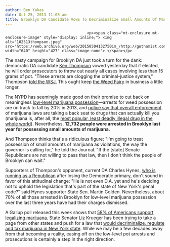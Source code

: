 ```yaml
---
author: Ben Yakas
date: Oct 25, 2013 11:08 am
title: Brooklyn DA Candidate Vows To Decriminalize Small Amounts Of Marijuana
---
```


	
										<p><span class="mt-enclosure mt-enclosure-image" style="display: inline;"> <img alt="102513thompson.jpeg" src="https://web.archive.org/web/20150504132750im_/http://gothamist.com/attachments/byakas/102513thompson.jpeg" width="640" height="427" class="image-none"> </span></p>

<p>The nasty campaign for Brooklyn DA just took a turn for the dank: democratic DA candidate <a href="https://web.archive.org/web/20150504132750/http://gothamist.com/tags/kenthompson">Ken Thompson</a> vowed yesterday that if elected, he will order prosecutors to throw out nearly all cases involving less than 15 grams of pot. &quot;These arrests are clogging the criminal-justice system,&quot; Thompson <a href="https://web.archive.org/web/20150504132750/http://online.wsj.com/news/articles/SB10001424052702304069604579155723777051460?mod=WSJ_NY_MIDDLETopStories">told the WSJ.</a> This ought keep <a href="https://web.archive.org/web/20150504132750/http://gothamist.com/2013/10/18/is_there_a_weed_fairy_roaming_throu.php">the Weed Fairy</a> in business a little longer.</p>

<p>The NYPD has seemingly made good on their promise to cut back on meaningless <a href="https://web.archive.org/web/20150504132750/http://gothamist.com/tags/marijuana">low-level marijuana possession</a>&#x2014;arrests for weed possession are on track to fall by 20% in 2013, and <a href="https://web.archive.org/web/20150504132750/http://gothamist.com/2013/05/12/marijuana_arrests_keep_falling_nypd.php">police say that overall enforcement</a> of marijuana laws are taking a back seat to drugs that can actually kill you (marijuana is, after all, the <a href="https://web.archive.org/web/20150504132750/http://gothamist.com/2013/08/29/marijuana_is_most_popular_least_dea.php">most popular, least deadly illegal drug in the whole world</a>). Nevertheless, <strong>12,732 people were arrested in Brooklyn last year for possessing small amounts of marijuana. </strong></p>

<p>And Thompson thinks that&apos;s a ridiculous figure: &quot;I&apos;m going to treat possession of small amounts of marijuana as violations, the way the governor is calling for,&quot; he told the Journal. &quot;If the [state] Senate Republicans are not willing to pass that law, then I don&apos;t think the people of Brooklyn can wait.&quot; </p>

<p>Supporters of Thompson&apos;s opponent, current DA Charles Hynes, <a href="https://web.archive.org/web/20150504132750/http://gothamist.com/2013/10/03/charles_hynes_wont_die_da_is_runnin.php">who is running as a Republican</a> after losing the Democratic primary, don&apos;t sound in favor of this attitudinal change: &quot;He is not even D.A. yet and he&apos;s deciding not to uphold the legislation that&apos;s part of the state of New York&apos;s penal code?&quot; said Hynes supporter State Sen. Martin Golden. Nevertheless, about 70% of all those arrested in Brooklyn for low-level marijuana possession over the last three years have had their charges dismissed.</p>

<p>A Gallup poll released this week shows that <a href="https://web.archive.org/web/20150504132750/http://gothamist.com/2013/10/22/58_of_americans_support_legalizing.php">58% of Americans support legalizing marijuana.</a> State Senator Liz Krueger has been trying to take a page from other states and push for a law that <a href="https://web.archive.org/web/20150504132750/http://gothamist.com/2013/05/18/state_senator_to_introduce_legislat.php">would decriminalize, regulate and tax marijuana in New York state</a>. While we may be a few decades away from that becoming a reality, easing off on the low-level pot arrests and prosecutions is certainly a step in the right direction. </p>					
										
									
				